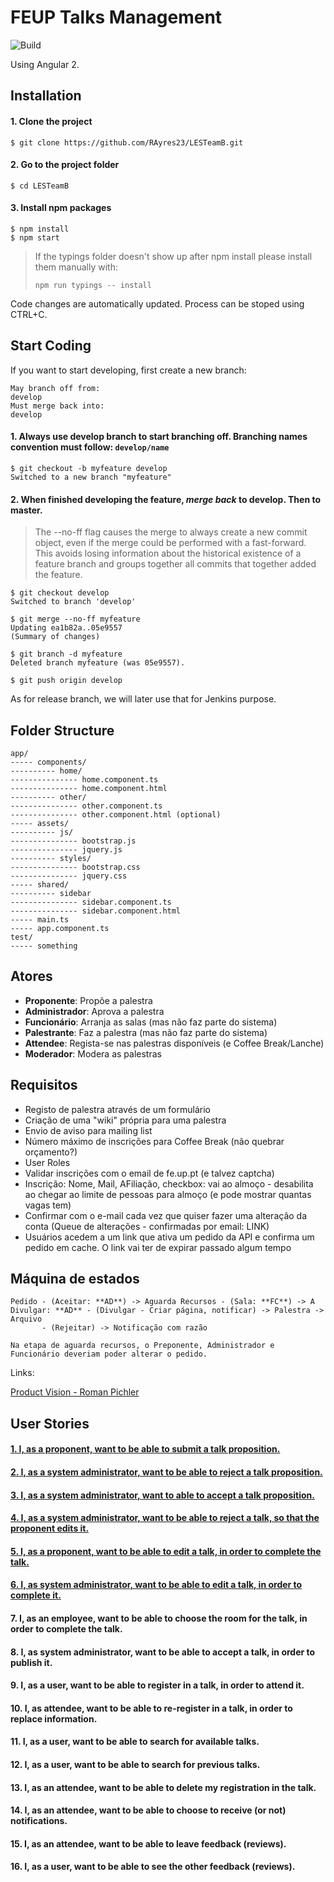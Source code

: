 # FEUP Talks Management
![Build](https://camo.githubusercontent.com/c80b945464b8a2f461df63caf4125154896b93b0/68747470733a2f2f7472617669732d63692e6f72672f616e67756c61722f717569636b73746172742e7376673f6272616e63683d6d6173746572)

Using Angular 2.

## Installation

#### 1. Clone the project
```
$ git clone https://github.com/RAyres23/LESTeamB.git
```

#### 2. Go to the project folder
```
$ cd LESTeamB
```

#### 3. Install npm packages

```
$ npm install
$ npm start
```
> If the typings folder doesn't show up after npm install please install them manually with:
>
> `npm run typings -- install`

Code changes are automatically updated.  Process can be stoped using CTRL+C.

## Start Coding

If you want to start developing, first create a new branch:
```
May branch off from:
develop
Must merge back into:
develop
```

#### 1. Always use develop branch to start branching off. Branching names convention must follow: `develop/name`

```
$ git checkout -b myfeature develop
Switched to a new branch "myfeature"
```

#### 2. When finished developing the feature, ***merge back*** to develop. Then to master.

> The --no-ff flag causes the merge to always create a new commit object, even if the merge could be performed with a fast-forward. This avoids losing information about the historical existence of a feature branch and groups together all commits that together added the feature.

```
$ git checkout develop
Switched to branch 'develop'

$ git merge --no-ff myfeature
Updating ea1b82a..05e9557
(Summary of changes)

$ git branch -d myfeature
Deleted branch myfeature (was 05e9557).

$ git push origin develop
```

As for release branch, we will later use that for Jenkins purpose.

## Folder Structure

```
app/
----- components/
---------- home/
--------------- home.component.ts
--------------- home.component.html
---------- other/
--------------- other.component.ts
--------------- other.component.html (optional)
----- assets/
---------- js/
--------------- bootstrap.js
--------------- jquery.js
---------- styles/
--------------- bootstrap.css
--------------- jquery.css
----- shared/
---------- sidebar
--------------- sidebar.component.ts
--------------- sidebar.component.html
----- main.ts
----- app.component.ts
test/
----- something
```

## Atores

* **Proponente**: Propõe a palestra
* **Administrador**: Aprova a palestra
* **Funcionário**: Arranja as salas (mas não faz parte do sistema)
* **Palestrante**: Faz a palestra (mas não faz parte do sistema)
* **Attendee**: Regista-se nas palestras disponíveis (e Coffee Break/Lanche)
* **Moderador**: Modera as palestras

## Requisitos

* Registo de palestra através de um formulário
* Criação de uma "wiki" própria para uma palestra
* Envio de aviso para mailing list
* Número máximo de inscrições para Coffee Break (não quebrar orçamento?)
* User Roles
* Validar inscrições com o email de fe.up.pt (e talvez captcha)
* Inscrição: Nome, Mail, AFiliação, checkbox: vai ao almoço - desabilita ao chegar ao limite de pessoas para almoço (e pode mostrar quantas vagas tem)
* Confirmar com o e-mail cada vez que quiser fazer uma alteração da conta (Queue de alterações - confirmadas por email: LINK)
 * Usuários acedem a um link que ativa um pedido da API e confirma um pedido em cache. O link vai ter de expirar passado algum tempo

## Máquina de estados
```
Pedido - (Aceitar: **AD**) -> Aguarda Recursos - (Sala: **FC**) -> A Divulgar: **AD** - (Divulgar - Criar página, notificar) -> Palestra -> Arquivo
       - (Rejeitar) -> Notificação com razão

Na etapa de aguarda recursos, o Preponente, Administrador e Funcionário deveriam poder alterar o pedido.
```

Links:

[Product Vision - Roman Pichler](https://www.scrumalliance.org/community/articles/2009/january/the-product-vision)

## User Stories

#### [1. I, as a proponent, want to be able to submit a talk proposition.](https://github.com/RAyres23/LESTeamB/blob/master/acceptanceTests/AT1.md)
#### [2. I, as a system administrator, want to be able to reject a talk proposition.](https://github.com/RAyres23/LESTeamB/blob/master/acceptanceTests/AT2.md)
#### [3. I, as a system administrator, want to able to accept a talk proposition.](https://github.com/RAyres23/LESTeamB/blob/master/acceptanceTests/AT3.md)
#### [4. I, as a system administrator, want to be able to reject a talk, so that the proponent edits it.](https://github.com/RAyres23/LESTeamB/blob/master/acceptanceTests/AT4.md)
#### [5. I, as a proponent, want to be able to edit a talk, in order to complete the talk.](https://github.com/RAyres23/LESTeamB/blob/master/acceptanceTests/AT5.md)
#### [6. I, as system administrator, want to be able to edit a talk, in order to complete it.](https://github.com/RAyres23/LESTeamB/blob/master/acceptanceTests/AT6.md)
#### 7. I, as an employee, want to be able to choose the room for the talk, in order to complete the talk.
#### 8. I, as system administrator, want to be able to accept a talk, in order to publish it.
#### 9. I, as a user, want to be able to register in a talk, in order to attend it.
#### 10. I, as attendee, want to be able to re-register in a talk, in order to replace information.
#### 11. I, as a user, want to be able to search for available talks.
#### 12. I, as a user, want to be able to search for previous talks.
#### 13. I, as an attendee, want to be able to delete my registration in the talk.
#### 14. I, as an attendee, want to be able to choose to receive (or not) notifications.
#### 15. I, as an attendee, want to be able to leave feedback (reviews).
#### 16. I, as a user, want to be able to see the other feedback (reviews).
